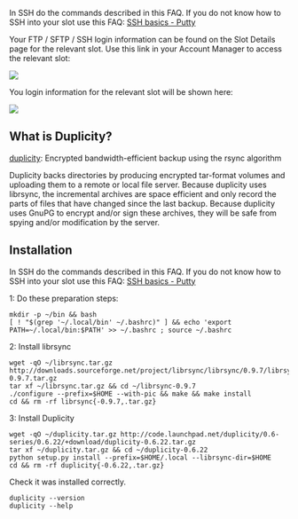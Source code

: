
In SSH do the commands described in this FAQ. If you do not know how to SSH into your slot use this FAQ: [SSH basics - Putty](https://www.feralhosting.com/faq/view?question=12)

Your FTP / SFTP / SSH login information can be found on the Slot Details page for the relevant slot. Use this link in your Account Manager to access the relevant slot:

![](https://raw.github.com/feralhosting/feralfilehosting/master/Feral%20Wiki/0%20Generic/slot_detail_link.png)

You login information for the relevant slot will be shown here:

![](https://raw.github.com/feralhosting/feralfilehosting/master/Feral%20Wiki/0%20Generic/slot_detail_ssh.png)

What is Duplicity?
---

[duplicity](http://duplicity.nongnu.org/): Encrypted bandwidth-efficient backup using the rsync algorithm

Duplicity backs directories by producing encrypted tar-format volumes and uploading them to a remote or local file server. Because duplicity uses librsync, the incremental archives are space efficient and only record the parts of files that have changed since the last backup. Because duplicity uses GnuPG to encrypt and/or sign these archives, they will be safe from spying and/or modification by the server.

Installation
---

In SSH do the commands described in this FAQ. If you do not know how to SSH into your slot use this FAQ: [SSH basics - Putty](https://www.feralhosting.com/faq/view?question=12)

1: Do these preparation steps:

~~~
mkdir -p ~/bin && bash
[ ! "$(grep '~/.local/bin' ~/.bashrc)" ] && echo 'export PATH=~/.local/bin:$PATH' >> ~/.bashrc ; source ~/.bashrc
~~~

2: Install librsync

~~~
wget -qO ~/librsync.tar.gz http://downloads.sourceforge.net/project/librsync/librsync/0.9.7/librsync-0.9.7.tar.gz
tar xf ~/librsync.tar.gz && cd ~/librsync-0.9.7
./configure --prefix=$HOME --with-pic && make && make install
cd && rm -rf librsync{-0.9.7,.tar.gz}
~~~

3: Install Duplicity

~~~
wget -qO ~/duplicity.tar.gz http://code.launchpad.net/duplicity/0.6-series/0.6.22/+download/duplicity-0.6.22.tar.gz
tar xf ~/duplicity.tar.gz && cd ~/duplicity-0.6.22
python setup.py install --prefix=$HOME/.local --librsync-dir=$HOME
cd && rm -rf duplicity{-0.6.22,.tar.gz}
~~~

Check it was installed correctly.

~~~
duplicity --version
duplicity --help
~~~




